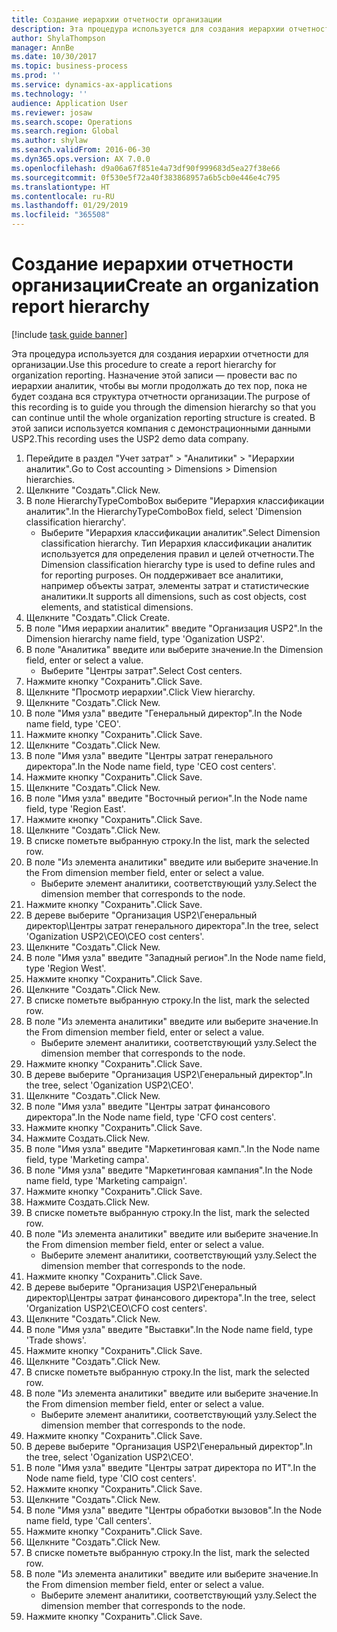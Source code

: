 ```yaml
---
title: Создание иерархии отчетности организации
description: Эта процедура используется для создания иерархии отчетности для организации.
author: ShylaThompson
manager: AnnBe
ms.date: 10/30/2017
ms.topic: business-process
ms.prod: ''
ms.service: dynamics-ax-applications
ms.technology: ''
audience: Application User
ms.reviewer: josaw
ms.search.scope: Operations
ms.search.region: Global
ms.author: shylaw
ms.search.validFrom: 2016-06-30
ms.dyn365.ops.version: AX 7.0.0
ms.openlocfilehash: d9a06a67f851e4a73df90f999683d5ea27f38e66
ms.sourcegitcommit: 0f530e5f72a40f383868957a6b5cb0e446e4c795
ms.translationtype: HT
ms.contentlocale: ru-RU
ms.lasthandoff: 01/29/2019
ms.locfileid: "365508"
---
```

# <a name="create-an-organization-report-hierarchy"></a><span data-ttu-id="aa177-103">Создание иерархии отчетности организации</span><span class="sxs-lookup"><span data-stu-id="aa177-103">Create an organization report hierarchy</span></span>

[!include [task guide banner](../../includes/task-guide-banner.md)]

<span data-ttu-id="aa177-104">Эта процедура используется для создания иерархии отчетности для организации.</span><span class="sxs-lookup"><span data-stu-id="aa177-104">Use this procedure to create a report hierarchy for organization reporting.</span></span> <span data-ttu-id="aa177-105">Назначение этой записи — провести вас по иерархии аналитик, чтобы вы могли продолжать до тех пор, пока не будет создана вся структура отчетности организации.</span><span class="sxs-lookup"><span data-stu-id="aa177-105">The purpose of this recording is to guide you through the dimension hierarchy so that you can continue until the whole organization reporting structure is created.</span></span> <span data-ttu-id="aa177-106">В этой записи используется компания с демонстрационными данными USP2.</span><span class="sxs-lookup"><span data-stu-id="aa177-106">This recording uses the USP2 demo data company.</span></span>

1. <span data-ttu-id="aa177-107">Перейдите в раздел "Учет затрат" > "Аналитики" > "Иерархии аналитик".</span><span class="sxs-lookup"><span data-stu-id="aa177-107">Go to Cost accounting > Dimensions > Dimension hierarchies.</span></span>
2. <span data-ttu-id="aa177-108">Щелкните "Создать".</span><span class="sxs-lookup"><span data-stu-id="aa177-108">Click New.</span></span>
3. <span data-ttu-id="aa177-109">В поле HierarchyTypeComboBox выберите "Иерархия классификации аналитик".</span><span class="sxs-lookup"><span data-stu-id="aa177-109">In the HierarchyTypeComboBox field, select 'Dimension classification hierarchy'.</span></span>
    * <span data-ttu-id="aa177-110">Выберите "Иерархия классификации аналитик".</span><span class="sxs-lookup"><span data-stu-id="aa177-110">Select Dimension classification hierarchy.</span></span> <span data-ttu-id="aa177-111">Тип Иерархия классификации аналитик используется для определения правил и целей отчетности.</span><span class="sxs-lookup"><span data-stu-id="aa177-111">The Dimension classification hierarchy type is used to define rules and for reporting purposes.</span></span> <span data-ttu-id="aa177-112">Он поддерживает все аналитики, например объекты затрат, элементы затрат и статистические аналитики.</span><span class="sxs-lookup"><span data-stu-id="aa177-112">It supports all dimensions, such as cost objects, cost elements, and statistical dimensions.</span></span>  
4. <span data-ttu-id="aa177-113">Щелкните "Создать".</span><span class="sxs-lookup"><span data-stu-id="aa177-113">Click Create.</span></span>
5. <span data-ttu-id="aa177-114">В поле "Имя иерархии аналитик" введите "Организация USP2".</span><span class="sxs-lookup"><span data-stu-id="aa177-114">In the Dimension hierarchy name field, type 'Oganization USP2'.</span></span>
6. <span data-ttu-id="aa177-115">В поле "Аналитика" введите или выберите значение.</span><span class="sxs-lookup"><span data-stu-id="aa177-115">In the Dimension field, enter or select a value.</span></span>
    * <span data-ttu-id="aa177-116">Выберите "Центры затрат".</span><span class="sxs-lookup"><span data-stu-id="aa177-116">Select Cost centers.</span></span>  
7. <span data-ttu-id="aa177-117">Нажмите кнопку "Сохранить".</span><span class="sxs-lookup"><span data-stu-id="aa177-117">Click Save.</span></span>
8. <span data-ttu-id="aa177-118">Щелкните "Просмотр иерархии".</span><span class="sxs-lookup"><span data-stu-id="aa177-118">Click View hierarchy.</span></span>
9. <span data-ttu-id="aa177-119">Щелкните "Создать".</span><span class="sxs-lookup"><span data-stu-id="aa177-119">Click New.</span></span>
10. <span data-ttu-id="aa177-120">В поле "Имя узла" введите "Генеральный директор".</span><span class="sxs-lookup"><span data-stu-id="aa177-120">In the Node name field, type 'CEO'.</span></span>
11. <span data-ttu-id="aa177-121">Нажмите кнопку "Сохранить".</span><span class="sxs-lookup"><span data-stu-id="aa177-121">Click Save.</span></span>
12. <span data-ttu-id="aa177-122">Щелкните "Создать".</span><span class="sxs-lookup"><span data-stu-id="aa177-122">Click New.</span></span>
13. <span data-ttu-id="aa177-123">В поле "Имя узла" введите "Центры затрат генерального директора".</span><span class="sxs-lookup"><span data-stu-id="aa177-123">In the Node name field, type 'CEO cost centers'.</span></span>
14. <span data-ttu-id="aa177-124">Нажмите кнопку "Сохранить".</span><span class="sxs-lookup"><span data-stu-id="aa177-124">Click Save.</span></span>
15. <span data-ttu-id="aa177-125">Щелкните "Создать".</span><span class="sxs-lookup"><span data-stu-id="aa177-125">Click New.</span></span>
16. <span data-ttu-id="aa177-126">В поле "Имя узла" введите "Восточный регион".</span><span class="sxs-lookup"><span data-stu-id="aa177-126">In the Node name field, type 'Region East'.</span></span>
17. <span data-ttu-id="aa177-127">Нажмите кнопку "Сохранить".</span><span class="sxs-lookup"><span data-stu-id="aa177-127">Click Save.</span></span>
18. <span data-ttu-id="aa177-128">Щелкните "Создать".</span><span class="sxs-lookup"><span data-stu-id="aa177-128">Click New.</span></span>
19. <span data-ttu-id="aa177-129">В списке пометьте выбранную строку.</span><span class="sxs-lookup"><span data-stu-id="aa177-129">In the list, mark the selected row.</span></span>
20. <span data-ttu-id="aa177-130">В поле "Из элемента аналитики" введите или выберите значение.</span><span class="sxs-lookup"><span data-stu-id="aa177-130">In the From dimension member field, enter or select a value.</span></span>
    * <span data-ttu-id="aa177-131">Выберите элемент аналитики, соответствующий узлу.</span><span class="sxs-lookup"><span data-stu-id="aa177-131">Select the dimension member that corresponds to the node.</span></span>  
21. <span data-ttu-id="aa177-132">Нажмите кнопку "Сохранить".</span><span class="sxs-lookup"><span data-stu-id="aa177-132">Click Save.</span></span>
22. <span data-ttu-id="aa177-133">В дереве выберите "Организация USP2\Генеральный директор\Центры затрат генерального директора".</span><span class="sxs-lookup"><span data-stu-id="aa177-133">In the tree, select 'Oganization USP2\CEO\CEO cost centers'.</span></span>
23. <span data-ttu-id="aa177-134">Щелкните "Создать".</span><span class="sxs-lookup"><span data-stu-id="aa177-134">Click New.</span></span>
24. <span data-ttu-id="aa177-135">В поле "Имя узла" введите "Западный регион".</span><span class="sxs-lookup"><span data-stu-id="aa177-135">In the Node name field, type 'Region West'.</span></span>
25. <span data-ttu-id="aa177-136">Нажмите кнопку "Сохранить".</span><span class="sxs-lookup"><span data-stu-id="aa177-136">Click Save.</span></span>
26. <span data-ttu-id="aa177-137">Щелкните "Создать".</span><span class="sxs-lookup"><span data-stu-id="aa177-137">Click New.</span></span>
27. <span data-ttu-id="aa177-138">В списке пометьте выбранную строку.</span><span class="sxs-lookup"><span data-stu-id="aa177-138">In the list, mark the selected row.</span></span>
28. <span data-ttu-id="aa177-139">В поле "Из элемента аналитики" введите или выберите значение.</span><span class="sxs-lookup"><span data-stu-id="aa177-139">In the From dimension member field, enter or select a value.</span></span>
    * <span data-ttu-id="aa177-140">Выберите элемент аналитики, соответствующий узлу.</span><span class="sxs-lookup"><span data-stu-id="aa177-140">Select the dimension member that corresponds to the node.</span></span>  
29. <span data-ttu-id="aa177-141">Нажмите кнопку "Сохранить".</span><span class="sxs-lookup"><span data-stu-id="aa177-141">Click Save.</span></span>
30. <span data-ttu-id="aa177-142">В дереве выберите "Организация USP2\Генеральный директор".</span><span class="sxs-lookup"><span data-stu-id="aa177-142">In the tree, select 'Oganization USP2\CEO'.</span></span>
31. <span data-ttu-id="aa177-143">Щелкните "Создать".</span><span class="sxs-lookup"><span data-stu-id="aa177-143">Click New.</span></span>
32. <span data-ttu-id="aa177-144">В поле "Имя узла" введите "Центры затрат финансового директора".</span><span class="sxs-lookup"><span data-stu-id="aa177-144">In the Node name field, type 'CFO cost centers'.</span></span>
33. <span data-ttu-id="aa177-145">Нажмите кнопку "Сохранить".</span><span class="sxs-lookup"><span data-stu-id="aa177-145">Click Save.</span></span>
34. <span data-ttu-id="aa177-146">Нажмите Создать.</span><span class="sxs-lookup"><span data-stu-id="aa177-146">Click New.</span></span>
35. <span data-ttu-id="aa177-147">В поле "Имя узла" введите "Маркетинговая камп.".</span><span class="sxs-lookup"><span data-stu-id="aa177-147">In the Node name field, type 'Marketing campa'.</span></span>
36. <span data-ttu-id="aa177-148">В поле "Имя узла" введите "Маркетинговая кампания".</span><span class="sxs-lookup"><span data-stu-id="aa177-148">In the Node name field, type 'Marketing campaign'.</span></span>
37. <span data-ttu-id="aa177-149">Нажмите кнопку "Сохранить".</span><span class="sxs-lookup"><span data-stu-id="aa177-149">Click Save.</span></span>
38. <span data-ttu-id="aa177-150">Нажмите Создать.</span><span class="sxs-lookup"><span data-stu-id="aa177-150">Click New.</span></span>
39. <span data-ttu-id="aa177-151">В списке пометьте выбранную строку.</span><span class="sxs-lookup"><span data-stu-id="aa177-151">In the list, mark the selected row.</span></span>
40. <span data-ttu-id="aa177-152">В поле "Из элемента аналитики" введите или выберите значение.</span><span class="sxs-lookup"><span data-stu-id="aa177-152">In the From dimension member field, enter or select a value.</span></span>
    * <span data-ttu-id="aa177-153">Выберите элемент аналитики, соответствующий узлу.</span><span class="sxs-lookup"><span data-stu-id="aa177-153">Select the dimension member that corresponds to the node.</span></span>  
41. <span data-ttu-id="aa177-154">Нажмите кнопку "Сохранить".</span><span class="sxs-lookup"><span data-stu-id="aa177-154">Click Save.</span></span>
42. <span data-ttu-id="aa177-155">В дереве выберите "Организация USP2\Генеральный директор\Центры затрат финансового директора".</span><span class="sxs-lookup"><span data-stu-id="aa177-155">In the tree, select 'Organization USP2\CEO\CFO cost centers'.</span></span>
43. <span data-ttu-id="aa177-156">Щелкните "Создать".</span><span class="sxs-lookup"><span data-stu-id="aa177-156">Click New.</span></span>
44. <span data-ttu-id="aa177-157">В поле "Имя узла" введите "Выставки".</span><span class="sxs-lookup"><span data-stu-id="aa177-157">In the Node name field, type 'Trade shows'.</span></span>
45. <span data-ttu-id="aa177-158">Нажмите кнопку "Сохранить".</span><span class="sxs-lookup"><span data-stu-id="aa177-158">Click Save.</span></span>
46. <span data-ttu-id="aa177-159">Щелкните "Создать".</span><span class="sxs-lookup"><span data-stu-id="aa177-159">Click New.</span></span>
47. <span data-ttu-id="aa177-160">В списке пометьте выбранную строку.</span><span class="sxs-lookup"><span data-stu-id="aa177-160">In the list, mark the selected row.</span></span>
48. <span data-ttu-id="aa177-161">В поле "Из элемента аналитики" введите или выберите значение.</span><span class="sxs-lookup"><span data-stu-id="aa177-161">In the From dimension member field, enter or select a value.</span></span>
    * <span data-ttu-id="aa177-162">Выберите элемент аналитики, соответствующий узлу.</span><span class="sxs-lookup"><span data-stu-id="aa177-162">Select the dimension member that corresponds to the node.</span></span>  
49. <span data-ttu-id="aa177-163">Нажмите кнопку "Сохранить".</span><span class="sxs-lookup"><span data-stu-id="aa177-163">Click Save.</span></span>
50. <span data-ttu-id="aa177-164">В дереве выберите "Организация USP2\Генеральный директор".</span><span class="sxs-lookup"><span data-stu-id="aa177-164">In the tree, select 'Oganization USP2\CEO'.</span></span>
51. <span data-ttu-id="aa177-165">В поле "Имя узла" введите "Центры затрат директора по ИТ".</span><span class="sxs-lookup"><span data-stu-id="aa177-165">In the Node name field, type 'CIO cost centers'.</span></span>
52. <span data-ttu-id="aa177-166">Нажмите кнопку "Сохранить".</span><span class="sxs-lookup"><span data-stu-id="aa177-166">Click Save.</span></span>
53. <span data-ttu-id="aa177-167">Щелкните "Создать".</span><span class="sxs-lookup"><span data-stu-id="aa177-167">Click New.</span></span>
54. <span data-ttu-id="aa177-168">В поле "Имя узла" введите "Центры обработки вызовов".</span><span class="sxs-lookup"><span data-stu-id="aa177-168">In the Node name field, type 'Call centers'.</span></span>
55. <span data-ttu-id="aa177-169">Нажмите кнопку "Сохранить".</span><span class="sxs-lookup"><span data-stu-id="aa177-169">Click Save.</span></span>
56. <span data-ttu-id="aa177-170">Щелкните "Создать".</span><span class="sxs-lookup"><span data-stu-id="aa177-170">Click New.</span></span>
57. <span data-ttu-id="aa177-171">В списке пометьте выбранную строку.</span><span class="sxs-lookup"><span data-stu-id="aa177-171">In the list, mark the selected row.</span></span>
58. <span data-ttu-id="aa177-172">В поле "Из элемента аналитики" введите или выберите значение.</span><span class="sxs-lookup"><span data-stu-id="aa177-172">In the From dimension member field, enter or select a value.</span></span>
    * <span data-ttu-id="aa177-173">Выберите элемент аналитики, соответствующий узлу.</span><span class="sxs-lookup"><span data-stu-id="aa177-173">Select the dimension member that corresponds to the node.</span></span>  
59. <span data-ttu-id="aa177-174">Нажмите кнопку "Сохранить".</span><span class="sxs-lookup"><span data-stu-id="aa177-174">Click Save.</span></span>

